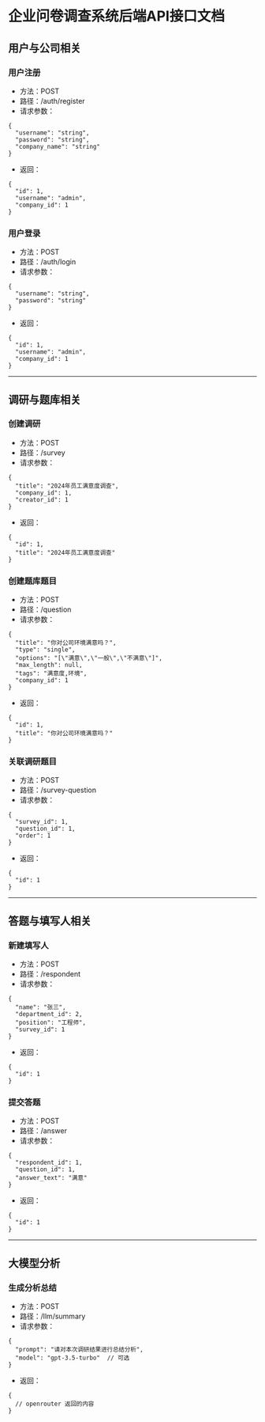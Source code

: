 # 企业问卷调查系统后端API接口文档

## 用户与公司相关

### 用户注册
- 方法：POST
- 路径：/auth/register
- 请求参数：
```
{
  "username": "string",
  "password": "string",
  "company_name": "string"
}
```
- 返回：
```
{
  "id": 1,
  "username": "admin",
  "company_id": 1
}
```

### 用户登录
- 方法：POST
- 路径：/auth/login
- 请求参数：
```
{
  "username": "string",
  "password": "string"
}
```
- 返回：
```
{
  "id": 1,
  "username": "admin",
  "company_id": 1
}
```

---

## 调研与题库相关

### 创建调研
- 方法：POST
- 路径：/survey
- 请求参数：
```
{
  "title": "2024年员工满意度调查",
  "company_id": 1,
  "creator_id": 1
}
```
- 返回：
```
{
  "id": 1,
  "title": "2024年员工满意度调查"
}
```

### 创建题库题目
- 方法：POST
- 路径：/question
- 请求参数：
```
{
  "title": "你对公司环境满意吗？",
  "type": "single",
  "options": "[\"满意\",\"一般\",\"不满意\"]",
  "max_length": null,
  "tags": "满意度,环境",
  "company_id": 1
}
```
- 返回：
```
{
  "id": 1,
  "title": "你对公司环境满意吗？"
}
```

### 关联调研题目
- 方法：POST
- 路径：/survey-question
- 请求参数：
```
{
  "survey_id": 1,
  "question_id": 1,
  "order": 1
}
```
- 返回：
```
{
  "id": 1
}
```

---

## 答题与填写人相关

### 新建填写人
- 方法：POST
- 路径：/respondent
- 请求参数：
```
{
  "name": "张三",
  "department_id": 2,
  "position": "工程师",
  "survey_id": 1
}
```
- 返回：
```
{
  "id": 1
}
```

### 提交答题
- 方法：POST
- 路径：/answer
- 请求参数：
```
{
  "respondent_id": 1,
  "question_id": 1,
  "answer_text": "满意"
}
```
- 返回：
```
{
  "id": 1
}
```

---

## 大模型分析

### 生成分析总结
- 方法：POST
- 路径：/llm/summary
- 请求参数：
```
{
  "prompt": "请对本次调研结果进行总结分析",
  "model": "gpt-3.5-turbo"  // 可选
}
```
- 返回：
```
{
  // openrouter 返回的内容
}
``` 